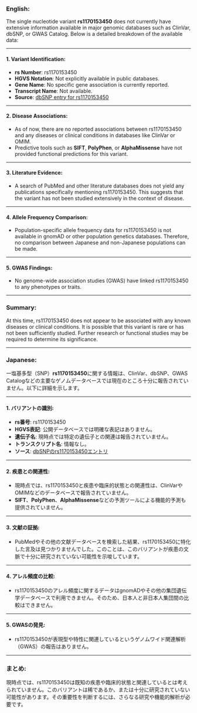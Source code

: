 ### English:
The single nucleotide variant **rs1170153450** does not currently have extensive information available in major genomic databases such as ClinVar, dbSNP, or GWAS Catalog. Below is a detailed breakdown of the available data:

---

#### 1. **Variant Identification**:
   - **rs Number**: rs1170153450
   - **HGVS Notation**: Not explicitly available in public databases.
   - **Gene Name**: No specific gene association is currently reported.
   - **Transcript Name**: Not available.
   - **Source**: [dbSNP entry for rs1170153450](https://www.ncbi.nlm.nih.gov/snp/rs1170153450)

---

#### 2. **Disease Associations**:
   - As of now, there are no reported associations between rs1170153450 and any diseases or clinical conditions in databases like ClinVar or OMIM.
   - Predictive tools such as **SIFT**, **PolyPhen**, or **AlphaMissense** have not provided functional predictions for this variant.

---

#### 3. **Literature Evidence**:
   - A search of PubMed and other literature databases does not yield any publications specifically mentioning rs1170153450. This suggests that the variant has not been studied extensively in the context of disease.

---

#### 4. **Allele Frequency Comparison**:
   - Population-specific allele frequency data for rs1170153450 is not available in gnomAD or other population genetics databases. Therefore, no comparison between Japanese and non-Japanese populations can be made.

---

#### 5. **GWAS Findings**:
   - No genome-wide association studies (GWAS) have linked rs1170153450 to any phenotypes or traits.

---

### Summary:
At this time, rs1170153450 does not appear to be associated with any known diseases or clinical conditions. It is possible that this variant is rare or has not been sufficiently studied. Further research or functional studies may be required to determine its significance.

---

### Japanese:
一塩基多型（SNP）**rs1170153450**に関する情報は、ClinVar、dbSNP、GWAS Catalogなどの主要なゲノムデータベースでは現在のところ十分に報告されていません。以下に詳細を示します。

---

#### 1. **バリアントの識別**:
   - **rs番号**: rs1170153450
   - **HGVS表記**: 公開データベースでは明確な表記はありません。
   - **遺伝子名**: 現時点では特定の遺伝子との関連は報告されていません。
   - **トランスクリプト名**: 情報なし。
   - **ソース**: [dbSNPのrs1170153450エントリ](https://www.ncbi.nlm.nih.gov/snp/rs1170153450)

---

#### 2. **疾患との関連性**:
   - 現時点では、rs1170153450と疾患や臨床的状態との関連性は、ClinVarやOMIMなどのデータベースで報告されていません。
   - **SIFT**、**PolyPhen**、**AlphaMissense**などの予測ツールによる機能的予測も提供されていません。

---

#### 3. **文献の証拠**:
   - PubMedやその他の文献データベースを検索した結果、rs1170153450に特化した言及は見つかりませんでした。このことは、このバリアントが疾患の文脈で十分に研究されていない可能性を示唆しています。

---

#### 4. **アレル頻度の比較**:
   - rs1170153450のアレル頻度に関するデータはgnomADやその他の集団遺伝学データベースで利用できません。そのため、日本人と非日本人集団間の比較はできません。

---

#### 5. **GWASの発見**:
   - rs1170153450が表現型や特性に関連しているというゲノムワイド関連解析（GWAS）の報告はありません。

---

### まとめ:
現時点では、rs1170153450は既知の疾患や臨床的状態と関連しているとは考えられていません。このバリアントは稀であるか、または十分に研究されていない可能性があります。その重要性を判断するには、さらなる研究や機能的解析が必要です。

